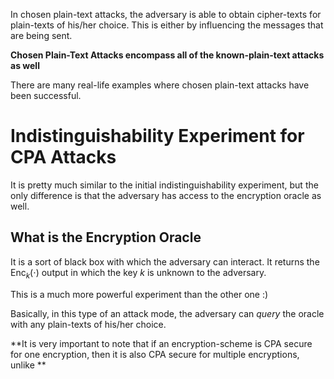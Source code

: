 In chosen plain-text attacks, the adversary is able to obtain cipher-texts for plain-texts of his/her choice. This is either by influencing the messages that are being sent. 

**Chosen Plain-Text Attacks encompass all of the known-plain-text attacks as well**

There are many real-life examples where chosen plain-text attacks have been successful.
# Indistinguishability Experiment for CPA Attacks
It is pretty much similar to the initial indistinguishability experiment, but the only difference is that the adversary has access to the encryption oracle as well. 
## What is the Encryption Oracle
It is a sort of black box with which the adversary can interact. It returns the $\text{Enc}_k(\cdot)$ output in which the key $k$ is unknown to the adversary.

This is a much more powerful experiment than the other one :) 

Basically, in this type of an attack mode, the adversary can *query* the oracle with any plain-texts of his/her choice.

**It is very important to note that if an encryption-scheme is CPA secure for one encryption, then it is also CPA secure for multiple encryptions, unlike **